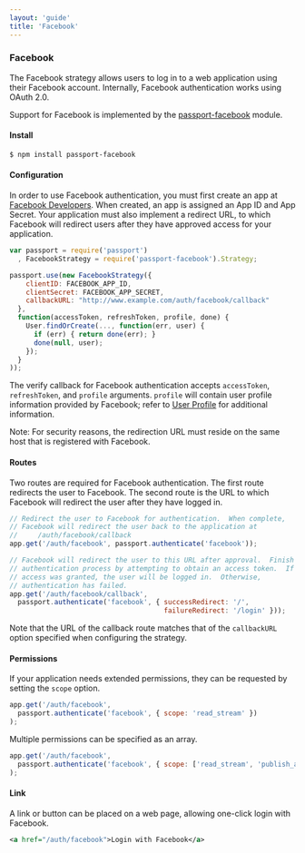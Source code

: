```yaml
---
layout: 'guide'
title: 'Facebook'
---
```


### Facebook

The Facebook strategy allows users to log in to a web application using their
Facebook account.  Internally, Facebook authentication works using OAuth 2.0.

Support for Facebook is implemented by the [passport-facebook](https://github.com/jaredhanson/passport-facebook)
module.

#### Install

```bash
$ npm install passport-facebook
```

#### Configuration

In order to use Facebook authentication, you must first create an app at
[Facebook Developers](https://developers.facebook.com/).  When created, an
app is assigned an App ID and App Secret.  Your application must also implement
a redirect URL, to which Facebook will redirect users after they have approved
access for your application.

```javascript
var passport = require('passport')
  , FacebookStrategy = require('passport-facebook').Strategy;

passport.use(new FacebookStrategy({
    clientID: FACEBOOK_APP_ID,
    clientSecret: FACEBOOK_APP_SECRET,
    callbackURL: "http://www.example.com/auth/facebook/callback"
  },
  function(accessToken, refreshToken, profile, done) {
    User.findOrCreate(..., function(err, user) {
      if (err) { return done(err); }
      done(null, user);
    });
  }
));
```

The verify callback for Facebook authentication accepts `accessToken`,
`refreshToken`, and `profile` arguments.  `profile` will contain user profile
information provided by Facebook; refer to [User Profile](/guide/profile/)
for additional information.

Note: For security reasons, the redirection URL must reside on the same host
that is registered with Facebook.

#### Routes

Two routes are required for Facebook authentication.  The first route redirects
the user to Facebook.  The second route is the URL to which Facebook will
redirect the user after they have logged in.

```javascript
// Redirect the user to Facebook for authentication.  When complete,
// Facebook will redirect the user back to the application at
//     /auth/facebook/callback
app.get('/auth/facebook', passport.authenticate('facebook'));

// Facebook will redirect the user to this URL after approval.  Finish the
// authentication process by attempting to obtain an access token.  If
// access was granted, the user will be logged in.  Otherwise,
// authentication has failed.
app.get('/auth/facebook/callback', 
  passport.authenticate('facebook', { successRedirect: '/',
                                      failureRedirect: '/login' }));
```

Note that the URL of the callback route matches that of the `callbackURL` option
specified when configuring the strategy.

#### Permissions

If your application needs extended permissions, they can be requested by setting
the `scope` option.

```javascript
app.get('/auth/facebook',
  passport.authenticate('facebook', { scope: 'read_stream' })
);
```

Multiple permissions can be specified as an array.

```javascript
app.get('/auth/facebook',
  passport.authenticate('facebook', { scope: ['read_stream', 'publish_actions'] })
);
```

#### Link

A link or button can be placed on a web page, allowing one-click login with
Facebook.

```xml
<a href="/auth/facebook">Login with Facebook</a>
```
